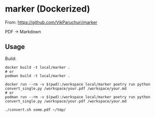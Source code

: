 # marker (Dockerized)

From: <https://github.com/VikParuchuri/marker>

PDF -> Markdown

## Usage

Build:

```shell
docker build -t local/marker .
# or
podman build -t local/marker .
```

```shell
docker run --rm -v $(pwd):/workspace local/marker poetry run python convert_single.py /workspace/your.pdf /workspace/your.md
# or
podman run --rm -v $(pwd):/workspace local/marker poetry run python convert_single.py /workspace/your.pdf /workspace/your.md
```

```shell
./convert.sh some.pdf ~/tmp/
```

